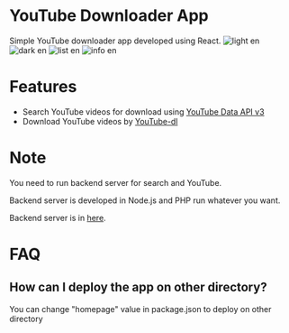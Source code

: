 # YouTube Downloader App

Simple YouTube downloader app developed using React.
![light en](https://user-images.githubusercontent.com/17893401/87107422-acea2680-c29a-11ea-9a72-4f5dd608b334.png)
![dark en](https://user-images.githubusercontent.com/17893401/87107429-b4113480-c29a-11ea-9e81-5837180c8bf3.png)
![list en](https://user-images.githubusercontent.com/17893401/87107433-b7a4bb80-c29a-11ea-8752-ffa123b830c4.png)
![info en](https://user-images.githubusercontent.com/17893401/87107437-ba9fac00-c29a-11ea-9ec2-1c4625e0748d.png)

# Features

- Search YouTube videos for download using [YouTube Data API v3](https://developers.google.com/youtube/v3/getting-started)
- Download YouTube videos by [YouTube-dl](https://github.com/ytdl-org/youtube-dl)

# Note

You need to run backend server for search and YouTube.

Backend server is developed in Node.js and PHP run whatever you want.

Backend server is in [here](server).

# FAQ

## How can I deploy the app on other directory?

You can change "homepage" value in package.json to deploy on other directory
